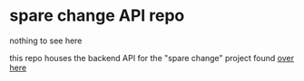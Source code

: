 # spare change API repo

nothing to see here

this repo houses the backend API for the "spare change" project found [over here](https://github.com/dtklumpp/bricks-client)
